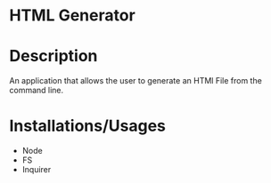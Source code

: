 # HTML Generator


# Description

An application that allows the user to generate an HTMl File from the command line.


# Installations/Usages

* Node
* FS
* Inquirer
